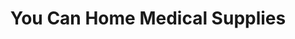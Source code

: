 ---
title: "You Can Home Medical Supplies"
url: /parker/you-can-home-medical-supplies/
shop: medical supply
---